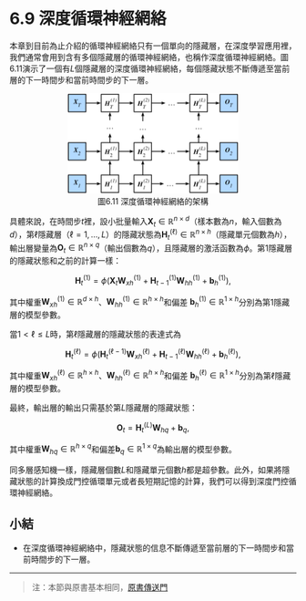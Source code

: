 # 6.9 深度循環神經網絡

本章到目前為止介紹的循環神經網絡只有一個單向的隱藏層，在深度學習應用裡，我們通常會用到含有多個隱藏層的循環神經網絡，也稱作深度循環神經網絡。圖6.11演示了一個有$L$個隱藏層的深度循環神經網絡，每個隱藏狀態不斷傳遞至當前層的下一時間步和當前時間步的下一層。

<div align=center>
<img width="300" src="../img/chapter06/6.9_deep-rnn.svg"/>
</div>
<div align=center>圖6.11 深度循環神經網絡的架構</div>


具體來說，在時間步$t$裡，設小批量輸入$\boldsymbol{X}_t \in \mathbb{R}^{n \times d}$（樣本數為$n$，輸入個數為$d$），第$\ell$隱藏層（$\ell=1,\ldots,L$）的隱藏狀態為$\boldsymbol{H}_t^{(\ell)}  \in \mathbb{R}^{n \times h}$（隱藏單元個數為$h$），輸出層變量為$\boldsymbol{O}_t \in \mathbb{R}^{n \times q}$（輸出個數為$q$），且隱藏層的激活函數為$\phi$。第1隱藏層的隱藏狀態和之前的計算一樣：

$$\boldsymbol{H}_t^{(1)} = \phi(\boldsymbol{X}_t \boldsymbol{W}_{xh}^{(1)} + \boldsymbol{H}_{t-1}^{(1)} \boldsymbol{W}_{hh}^{(1)}  + \boldsymbol{b}_h^{(1)}),$$


其中權重$\boldsymbol{W}_{xh}^{(1)} \in \mathbb{R}^{d \times h}$、$\boldsymbol{W}_{hh}^{(1)} \in \mathbb{R}^{h \times h}$和偏差 $\boldsymbol{b}_h^{(1)} \in \mathbb{R}^{1 \times h}$分別為第1隱藏層的模型參數。

當$1 < \ell \leq L$時，第$\ell$隱藏層的隱藏狀態的表達式為

$$\boldsymbol{H}_t^{(\ell)} = \phi(\boldsymbol{H}_t^{(\ell-1)} \boldsymbol{W}_{xh}^{(\ell)} + \boldsymbol{H}_{t-1}^{(\ell)} \boldsymbol{W}_{hh}^{(\ell)}  + \boldsymbol{b}_h^{(\ell)}),$$


其中權重$\boldsymbol{W}_{xh}^{(\ell)} \in \mathbb{R}^{h \times h}$、$\boldsymbol{W}_{hh}^{(\ell)} \in \mathbb{R}^{h \times h}$和偏差 $\boldsymbol{b}_h^{(\ell)} \in \mathbb{R}^{1 \times h}$分別為第$\ell$隱藏層的模型參數。

最終，輸出層的輸出只需基於第$L$隱藏層的隱藏狀態：

$$\boldsymbol{O}_t = \boldsymbol{H}_t^{(L)} \boldsymbol{W}_{hq} + \boldsymbol{b}_q,$$

其中權重$\boldsymbol{W}_{hq} \in \mathbb{R}^{h \times q}$和偏差$\boldsymbol{b}_q \in \mathbb{R}^{1 \times q}$為輸出層的模型參數。

同多層感知機一樣，隱藏層個數$L$和隱藏單元個數$h$都是超參數。此外，如果將隱藏狀態的計算換成門控循環單元或者長短期記憶的計算，我們可以得到深度門控循環神經網絡。

## 小結

* 在深度循環神經網絡中，隱藏狀態的信息不斷傳遞至當前層的下一時間步和當前時間步的下一層。


------------
> 注：本節與原書基本相同，[原書傳送門](https://zh.d2l.ai/chapter_recurrent-neural-networks/deep-rnn.html)